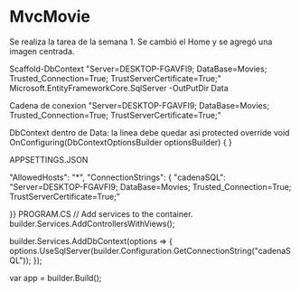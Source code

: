 # MvcMovie
Se realiza la tarea de la semana 1. Se cambió el Home y se agregó una imagen centrada.

Scaffold-DbContext "Server=DESKTOP-FGAVFI9; DataBase=Movies; Trusted_Connection=True; TrustServerCertificate=True;" Microsoft.EntityFrameworkCore.SqlServer -OutPutDir Data

Cadena de conexion "Server=DESKTOP-FGAVFI9; DataBase=Movies; Trusted_Connection=True; TrustServerCertificate=True;"

DbContext dentro de Data:
la linea debe quedar asi
 protected override void OnConfiguring(DbContextOptionsBuilder optionsBuilder) { }

APPSETTINGS.JSON

 "AllowedHosts": "*",
  "ConnectionStrings": {
    "cadenaSQL": "Server=DESKTOP-FGAVFI9; DataBase=Movies; Trusted_Connection=True; TrustServerCertificate=True;"
  
}}
PROGRAM.CS
// Add services to the container.
builder.Services.AddControllersWithViews();

builder.Services.AddDbContext<EcommerceContext>(options =>
{
    options.UseSqlServer(builder.Configuration.GetConnectionString("cadenaSQL"));
});

var app = builder.Build();


